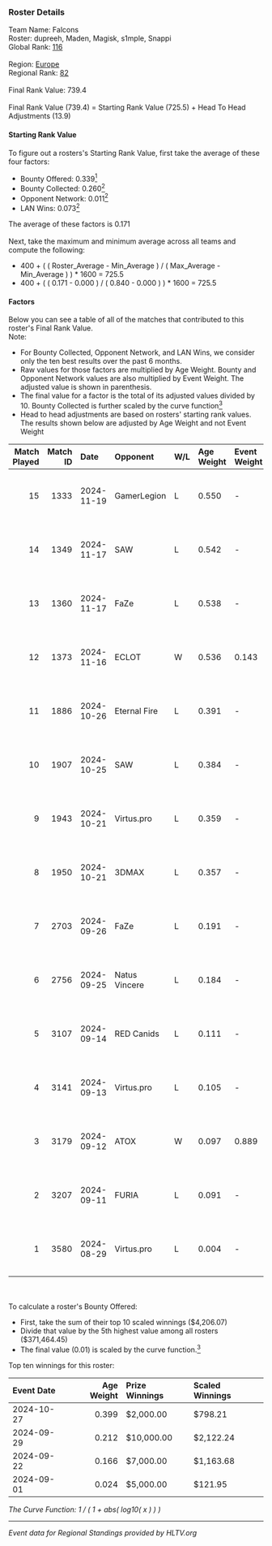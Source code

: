 ### Roster Details<br />
Team Name: Falcons<br />
Roster: dupreeh, Maden, Magisk, s1mple, Snappi<br />
Global Rank: [116](../../standings_global_2025_02_24.md)<br />
<br />
Region: [Europe]( ../../standings_europe_2025_02_24.md)<br />
Regional Rank: [82]( ../../standings_europe_2025_02_24.md)<br />
<br />
Final Rank Value:  739.4<br />
<br />
Final Rank Value (739.4) = Starting Rank Value (725.5) + Head To Head Adjustments (13.9)<br />

#### Starting Rank Value<br />
To figure out a rosters's Starting Rank Value, first take the average of these four factors:<br />
- Bounty Offered: 0.339[<sup>1</sup>](#table2)
- Bounty Collected: 0.260[<sup>2</sup>](#table1)
- Opponent Network: 0.011[<sup>2</sup>](#table1)
- LAN Wins: 0.073[<sup>2</sup>](#table1)

The average of these factors is 0.171<br />
<br />
Next, take the maximum and minimum average across all teams and compute the following:<br />
- 400 + ( ( Roster_Average - Min_Average ) / ( Max_Average - Min_Average ) ) * 1600 = 725.5
- 400 + ( ( 0.171 - 0.000 ) / ( 0.840 - 0.000 ) ) * 1600 = 725.5


#### Factors<br />
Below you can see a table of all of the matches that contributed to this roster's Final Rank Value.<br />
Note:<br />

- For Bounty Collected, Opponent Network, and LAN Wins, we consider only the ten best results over the past 6 months.
- Raw values for those factors are multiplied by Age Weight. Bounty and Opponent Network values are also multiplied by Event Weight. The adjusted value is shown in parenthesis.
- The final value for a factor is the total of its adjusted values divided by 10. Bounty Collected is further scaled by the curve function[<sup>3</sup>](#curveFunction)
- Head to head adjustments are based on rosters' starting rank values. The results shown below are adjusted by Age Weight and not Event Weight
<span id="table1"></span><br />


| Match Played | Match ID | Date       | Opponent      | W/L | Age Weight | Event Weight | Bounty Collected | Opponent Network | LAN Wins  | H2H Adj. | Roster                                   |
| -: | -: | :- | :- | :- | :- | :- | :- | :- | :- | -: | :- |
|           15 |     1333 | 2024-11-19 | GamerLegion   | L   | 0.550      | -            | -                | -                | -         |    -0.31 | dupreeh, Maden, Magisk, s1mple, Snappi   |
|           14 |     1349 | 2024-11-17 | SAW           | L   | 0.542      | -            | -                | -                | -         |    -0.73 | dupreeh, Maden, Magisk, s1mple, Snappi   |
|           13 |     1360 | 2024-11-17 | FaZe          | L   | 0.538      | -            | -                | -                | -         |    -0.03 | dupreeh, Maden, Magisk, s1mple, Snappi   |
|           12 |     1373 | 2024-11-16 | ECLOT         | W   | 0.536      | 0.143        | 0.125 (0.010)    | 0.833 (0.064)    | 1 (0.536) |    14.43 | dupreeh, Maden, Magisk, s1mple, Snappi   |
|           11 |     1886 | 2024-10-26 | Eternal Fire  | L   | 0.391      | -            | -                | -                | -         |    -0.03 | dupreeh, Maden, Magisk, s1mple, Snappi   |
|           10 |     1907 | 2024-10-25 | SAW           | L   | 0.384      | -            | -                | -                | -         |    -0.46 | dupreeh, Maden, Magisk, s1mple, Snappi   |
|            9 |     1943 | 2024-10-21 | Virtus.pro    | L   | 0.359      | -            | -                | -                | -         |    -0.10 | dupreeh, Maden, Magisk, s1mple, Snappi   |
|            8 |     1950 | 2024-10-21 | 3DMAX         | L   | 0.357      | -            | -                | -                | -         |    -0.16 | dupreeh, Maden, Magisk, s1mple, Snappi   |
|            7 |     2703 | 2024-09-26 | FaZe          | L   | 0.191      | -            | -                | -                | -         |    -0.01 | dupreeh, Maden, Magisk, Snappi, SunPayus |
|            6 |     2756 | 2024-09-25 | Natus Vincere | L   | 0.184      | -            | -                | -                | -         |    -0.02 | dupreeh, Maden, Magisk, Snappi, SunPayus |
|            5 |     3107 | 2024-09-14 | RED Canids    | L   | 0.111      | -            | -                | -                | -         |    -1.12 | dupreeh, Maden, Magisk, Snappi, SunPayus |
|            4 |     3141 | 2024-09-13 | Virtus.pro    | L   | 0.105      | -            | -                | -                | -         |    -0.03 | dupreeh, Maden, Magisk, Snappi, SunPayus |
|            3 |     3179 | 2024-09-12 | ATOX          | W   | 0.097      | 0.889        | 0.056 (0.005)    | 0.540 (0.047)    | 1 (0.097) |     2.54 | dupreeh, Maden, Magisk, Snappi, SunPayus |
|            2 |     3207 | 2024-09-11 | FURIA         | L   | 0.091      | -            | -                | -                | -         |    -0.09 | dupreeh, Maden, Magisk, Snappi, SunPayus |
|            1 |     3580 | 2024-08-29 | Virtus.pro    | L   | 0.004      | -            | -                | -                | -         |    -0.00 | dupreeh, Maden, Magisk, Snappi, SunPayus |

<br />
<span id="table2"></span><br />
To calculate a roster's Bounty Offered:<br />

- First, take the sum of their top 10 scaled winnings ($4,206.07)
- Divide that value by the 5th highest value among all rosters ($371,464.45)
- The final value (0.01) is scaled by the curve function.[<sup>3</sup>](#curveFunction)

Top ten winnings for this roster:<br />

| Event Date | Age Weight | Prize Winnings | Scaled Winnings |
| :- | -: | :- | :- |
| 2024-10-27 |      0.399 | $2,000.00      | $798.21         |
| 2024-09-29 |      0.212 | $10,000.00     | $2,122.24       |
| 2024-09-22 |      0.166 | $7,000.00      | $1,163.68       |
| 2024-09-01 |      0.024 | $5,000.00      | $121.95         |


<span id="curveFunction"></span>_The Curve Function: 1 / ( 1 + abs( log10( x ) ) )_<br />

---
_Event data for Regional Standings provided by HLTV.org_<br />
